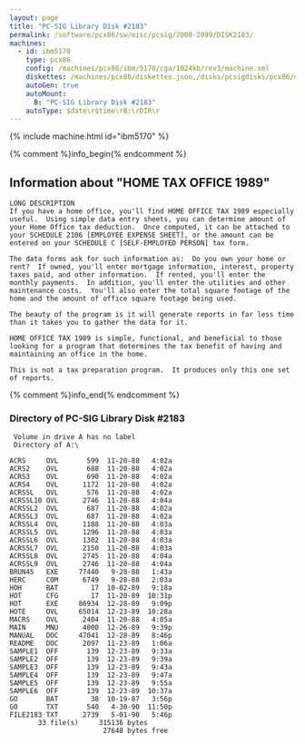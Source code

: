 ```yaml
---
layout: page
title: "PC-SIG Library Disk #2183"
permalink: /software/pcx86/sw/misc/pcsig/2000-2999/DISK2183/
machines:
  - id: ibm5170
    type: pcx86
    config: /machines/pcx86/ibm/5170/cga/1024kb/rev3/machine.xml
    diskettes: /machines/pcx86/diskettes.json,/disks/pcsigdisks/pcx86/diskettes.json
    autoGen: true
    autoMount:
      B: "PC-SIG Library Disk #2183"
    autoType: $date\r$time\rB:\rDIR\r
---
```


{% include machine.html id="ibm5170" %}

{% comment %}info_begin{% endcomment %}

## Information about "HOME TAX OFFICE 1989"

    LONG DESCRIPTION
    If you have a home office, you'll find HOME OFFICE TAX 1989 especially
    useful.  Using simple data entry sheets, you can determine amount of
    your Home Office tax deduction.  Once computed, it can be attached to
    your SCHEDULE 2106 [EMPLOYEE EXPENSE SHEET], or the amount can be
    entered on your SCHEDULE C [SELF-EMPLOYED PERSON] tax form.
    
    The data forms ask for such information as:  Do you own your home or
    rent?  If owned, you'll enter mortgage information, interest, property
    taxes paid, and other information.  If rented, you'll enter the
    monthly payments.  In addition, you'll enter the utilities and other
    maintenance costs.  You'll also enter the total square footage of the
    home and the amount of office square footage being used.
    
    The beauty of the program is it will generate reports in far less time
    than it takes you to gather the data for it.
    
    HOME OFFICE TAX 1989 is simple, functional, and beneficial to those
    looking for a program that determines the tax benefit of having and
    maintaining an office in the home.
    
    This is not a tax preparation program.  It produces only this one set
    of reports.
{% comment %}info_end{% endcomment %}


### Directory of PC-SIG Library Disk #2183

     Volume in drive A has no label
     Directory of A:\

    ACRS     OVL       599  11-20-88   4:02a
    ACRS2    OVL       688  11-20-88   4:02a
    ACRS3    OVL       690  11-20-88   4:02a
    ACRS4    OVL      1172  11-20-88   4:02a
    ACRSSL   OVL       576  11-20-88   4:02a
    ACRSSL10 OVL      2746  11-20-88   4:04a
    ACRSSL2  OVL       687  11-20-88   4:02a
    ACRSSL3  OVL       687  11-20-88   4:02a
    ACRSSL4  OVL      1188  11-20-88   4:03a
    ACRSSL5  OVL      1296  11-20-88   4:03a
    ACRSSL6  OVL      1302  11-20-88   4:03a
    ACRSSL7  OVL      2150  11-20-88   4:03a
    ACRSSL8  OVL      2745  11-20-88   4:04a
    ACRSSL9  OVL      2746  11-20-88   4:04a
    BRUN45   EXE     77440   9-28-88   1:43a
    HERC     COM      6749   9-28-88   2:03a
    HOH      BAT        17  10-02-89   9:18a
    HOT      CFG        17  11-20-89  10:31p
    HOT      EXE     86934  12-28-89   9:09p
    HOTE     OVL     65014  12-23-89  10:28a
    MACRS    OVL      2404  11-20-88   4:05a
    MAIN     MNU      4000  12-26-89   9:39p
    MANUAL   DOC     47041  12-28-89   8:46p
    README   DOC      2097  11-23-89   1:06a
    SAMPLE1  OFF       139  12-23-89   9:33a
    SAMPLE2  OFF       139  12-23-89   9:39a
    SAMPLE3  OFF       139  12-23-89   9:43a
    SAMPLE4  OFF       139  12-23-89   9:47a
    SAMPLE5  OFF       139  12-23-89   9:55a
    SAMPLE6  OFF       139  12-23-89  10:37a
    GO       BAT        38  10-19-87   3:56p
    GO       TXT       540   4-30-90  11:50p
    FILE2183 TXT      2739   5-01-90   5:46p
           33 file(s)     315136 bytes
                           27648 bytes free

